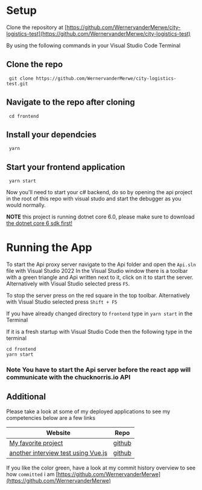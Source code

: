 # Setup

Clone the repository at [https://github.com/WernervanderMerwe/city-logistics-test](https://github.com/WernervanderMerwe/city-logistics-test)

By using the following commands in your Visual Studio Code Terminal

## Clone the repo

```
 git clone https://github.com/WernervanderMerwe/city-logistics-test.git
```

## Navigate to the repo after cloning

```
 cd frontend
```

## Install your dependcies

```
 yarn
```

## Start your frontend application

```
 yarn start
```

Now you'll need to start your c# backend, do so by opening the api project in the root of this repo with visual studo and start the debugger as you would normally.

**NOTE** this project is running dotnet core 6.0, please make sure to download [the dotnet core 6 sdk first!](https://dotnet.microsoft.com/en-us/download)

# Running the App

To start the Api proxy server navigate to the Api folder and open the `Api.sln` file with Visual Studio 2022
In the Visual Studio window there is a toolbar with a green triangle and Api written next to it, click on it to start the server.
Alternatively with Visual Studio selected press `F5`.

To stop the server press on the red square in the top toolbar.
Alternatively with Visual Studio selected press `Shift + F5`

If you have already changed directory to `frontend` type in `yarn start` in the Terminal

If it is a fresh startup with Visual Studio Code then the following type in the terminal

```
cd frontend
yarn start
```

### **Note** You have to start the Api server before the react app will communicate with the chucknorris.io API

## **Additional**

Please take a look at some of my deployed applications to see my competencies below are a few links

| Website                                                                        | Repo                                                                          |
| ------------------------------------------------------------------------------ | ----------------------------------------------------------------------------- |
| [My favorite project](https://forkify-werner.netlify.app)                      | [github](https://github.com/WernervanderMerwe/forkify-mvc-lecturer-built-api) |
| [another interview test using Vue.js](https://bonline-test-werner.netlify.app) | [github](https://github.com/WernervanderMerwe/bonline-test)                   |

If you like the color green, have a look at my commit history overview to see how `committed` i am [https://github.com/WernervanderMerwe](https://github.com/WernervanderMerwe)
